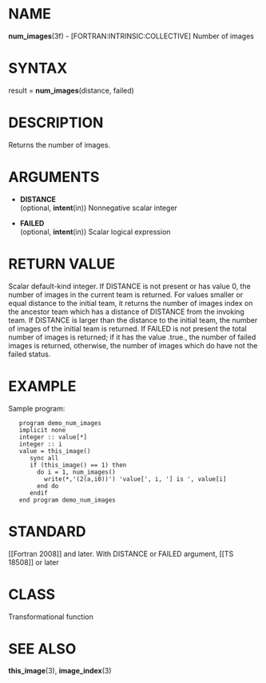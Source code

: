 # NAME

**num\_images**(3f) - \[FORTRAN:INTRINSIC:COLLECTIVE\] Number of images

# SYNTAX

result = **num\_images**(distance, failed)

# DESCRIPTION

Returns the number of images.

# ARGUMENTS

  - **DISTANCE**  
    (optional, **intent**(in)) Nonnegative scalar integer

  - **FAILED**  
    (optional, **intent**(in)) Scalar logical expression

# RETURN VALUE

Scalar default-kind integer. If DISTANCE is not present or has value 0,
the number of images in the current team is returned. For values smaller
or equal distance to the initial team, it returns the number of images
index on the ancestor team which has a distance of DISTANCE from the
invoking team. If DISTANCE is larger than the distance to the initial
team, the number of images of the initial team is returned. If FAILED is
not present the total number of images is returned; if it has the value
.true., the number of failed images is returned, otherwise, the number
of images which do have not the failed status.

# EXAMPLE

Sample program:

``` 
   program demo_num_images
   implicit none
   integer :: value[*]
   integer :: i
   value = this_image()
      sync all
      if (this_image() == 1) then
        do i = 1, num_images()
          write(*,'(2(a,i0))') 'value[', i, '] is ', value[i]
        end do
      endif
   end program demo_num_images
```

# STANDARD

\[\[Fortran 2008\]\] and later. With DISTANCE or FAILED argument, \[\[TS
18508\]\] or later

# CLASS

Transformational function

# SEE ALSO

**this\_image**(3), **image\_index**(3)
